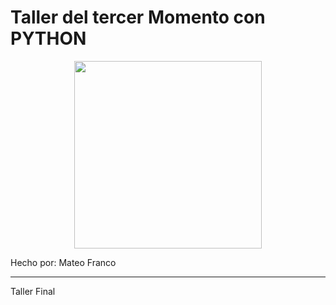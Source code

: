 # Taller del tercer Momento con PYTHON
<p align="center">
  <img src="https://firebasestorage.googleapis.com/v0/b/pythonjuevesmfs.appspot.com/o/3195.512.webp?alt=media&token=3474fb41-e9e7-4ea4-9180-9a6948f26ff5" width="300" height="300">
</p>

Hecho por: Mateo Franco

***
Taller Final
